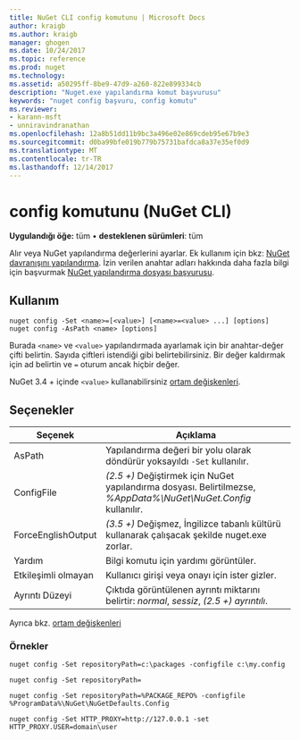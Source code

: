 ```yaml
---
title: NuGet CLI config komutunu | Microsoft Docs
author: kraigb
ms.author: kraigb
manager: ghogen
ms.date: 10/24/2017
ms.topic: reference
ms.prod: nuget
ms.technology: 
ms.assetid: a50295ff-8be9-47d9-a260-822e899334cb
description: "Nuget.exe yapılandırma komut başvurusu"
keywords: "nuget config başvuru, config komutu"
ms.reviewer:
- karann-msft
- unniravindranathan
ms.openlocfilehash: 12a8b51dd11b9bc3a496e02e869cdeb95e67b9e3
ms.sourcegitcommit: d0ba99bfe019b779b75731bafdca8a37e35ef0d9
ms.translationtype: MT
ms.contentlocale: tr-TR
ms.lasthandoff: 12/14/2017
---
```

# <a name="config-command-nuget-cli"></a>config komutunu (NuGet CLI)

**Uygulandığı öğe:** tüm &bullet; **desteklenen sürümleri**: tüm

Alır veya NuGet yapılandırma değerlerini ayarlar. Ek kullanım için bkz: [NuGet davranışını yapılandırma](../consume-packages/configuring-nuget-behavior.md). İzin verilen anahtar adları hakkında daha fazla bilgi için başvurmak [NuGet yapılandırma dosyası başvurusu](../Schema/nuget-config-file.md).

## <a name="usage"></a>Kullanım

```
nuget config -Set <name>=[<value>] [<name>=<value> ...] [options]
nuget config -AsPath <name> [options]
```

Burada `<name>` ve `<value>` yapılandırmada ayarlamak için bir anahtar-değer çifti belirtin. Sayıda çiftleri istendiği gibi belirtebilirsiniz. Bir değer kaldırmak için ad belirtin ve `=` oturum ancak hiçbir değer.

NuGet 3.4 + içinde `<value>` kullanabilirsiniz [ortam değişkenleri](cli-ref-environment-variables.md).

## <a name="options"></a>Seçenekler

| Seçenek | Açıklama |
| --- | --- |
| AsPath | Yapılandırma değeri bir yolu olarak döndürür yoksayıldı `-Set` kullanılır. |
| ConfigFile | *(2.5 +)*  Değiştirmek için NuGet yapılandırma dosyası. Belirtilmezse, *%AppData%\NuGet\NuGet.Config* kullanılır. |
| ForceEnglishOutput | *(3.5 +)*  Değişmez, İngilizce tabanlı kültürü kullanarak çalışacak şekilde nuget.exe zorlar. |
| Yardım | Bilgi komutu için yardımı görüntüler. |
| Etkileşimli olmayan | Kullanıcı girişi veya onayı için ister gizler. |
| Ayrıntı Düzeyi | Çıktıda görüntülenen ayrıntı miktarını belirtir: *normal*, *sessiz*, *(2.5 +) ayrıntılı*. |

Ayrıca bkz. [ortam değişkenleri](cli-ref-environment-variables.md)

### <a name="examples"></a>Örnekler

```
nuget config -Set repositoryPath=c:\packages -configfile c:\my.config

nuget config -Set repositoryPath=

nuget config -Set repositoryPath=%PACKAGE_REPO% -configfile %ProgramData%\NuGet\NuGetDefaults.Config

nuget config -Set HTTP_PROXY=http://127.0.0.1 -set HTTP_PROXY.USER=domain\user
```
